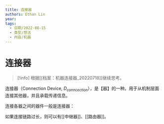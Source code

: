 ```yaml
---
title: 连接器
authors: Ethan Lin
year:
tags:
  - 日期/2022-08-15 
  - 类型/想法 
  - 内容/机器  
---
```



# 连接器





> [!info] 
> 根据[[档案：机器连接器_20220718]]继续思考。

连接器（Connection Device, $D_{conncection}$），是【器】的一种。用于从机制层面连接其他器，并且承载传递信息。

连接各器之间的器件一般是连接器：

如果连接链路过长，则可以有[[中继器]]、[[路由器]]。